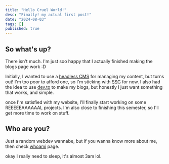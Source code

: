 ```yaml
---
title: "Hello Cruel World!"
desc: "Finally! my actual first post!"
date: "2024-08-03"
tags: []
published: true
---
```


## So what's up?

There isn't much. I'm just soo happy that I actually finished making the blogs page work :D

Initially, I wanted to use a [headless CMS](https://en.wikipedia.org/wiki/Headless_CMS) for managing my content, but turns out! I'm too poor to afford one, so I'm sticking with [SSG](https://en.wikipedia.org/wiki/Static_site_generator) for now. I also had the idea to use [dev.to](https://dev.to/) to make my blogs, but honestly I just want something that works, and simple.

once I'm satisfied with my website, I'll finally start working on some REEEEEAAAAAAL projects. I'm also close to finishing this semester, so I'll get more time to work on stuff.

## Who are you?

Just a random webdev wannabe, but if you wanna know more about me, then check [whoami](https://rogue-87.github.io/den/about/) page.

okay I really need to sleep, it's almost 3am lol.

<style>
    @import "./default.css"
</style>
